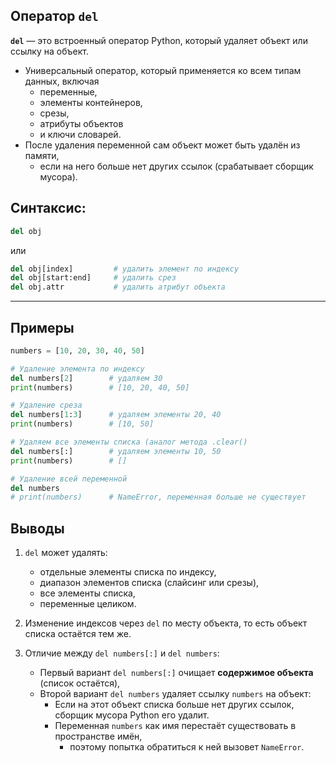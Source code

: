 ## Оператор `del`


**`del`** — это встроенный оператор Python, который удаляет объект или ссылку на объект.

* Универсальный оператор, который применяется ко всем типам данных, включая 
  * переменные, 
  * элементы контейнеров, 
  * срезы, 
  * атрибуты объектов 
  * и ключи словарей.
* После удаления переменной сам объект может быть удалён из памяти, 
  * если на него больше нет других ссылок (срабатывает сборщик мусора).

## Синтаксис:

```python
del obj
```

или

```python
del obj[index]         # удалить элемент по индексу
del obj[start:end]     # удалить срез
del obj.attr           # удалить атрибут объекта
```

---

## Примеры

```python
numbers = [10, 20, 30, 40, 50]

# Удаление элемента по индексу
del numbers[2]        # удаляем 30
print(numbers)        # [10, 20, 40, 50]

# Удаление среза
del numbers[1:3]      # удаляем элементы 20, 40
print(numbers)        # [10, 50]

# Удаляем все элементы списка (аналог метода .clear()
del numbers[:]        # удаляем элементы 10, 50
print(numbers)        # []

# Удаление всей переменной
del numbers
# print(numbers)      # NameError, переменная больше не существует
```

## Выводы

1. `del` может удалять:

   * отдельные элементы списка по индексу,
   * диапазон элементов списка (слайсинг или срезы),
   * все элементы списка,
   * переменные целиком.

2. Изменение индексов через `del` по месту объекта, то есть объект списка остаётся тем же.

3. Отличие между `del numbers[:]` и `del numbers`:

   * Первый вариант `del numbers[:]` очищает **содержимое объекта** (список остаётся),
   * Второй вариант `del numbers` удаляет ссылку `numbers` на объект: 
     * Если на этот объект списка больше нет других ссылок, сборщик мусора Python его удалит.
     * Переменная `numbers` как имя перестаёт существовать в пространстве имён, 
       * поэтому попытка обратиться к ней вызовет `NameError`.

